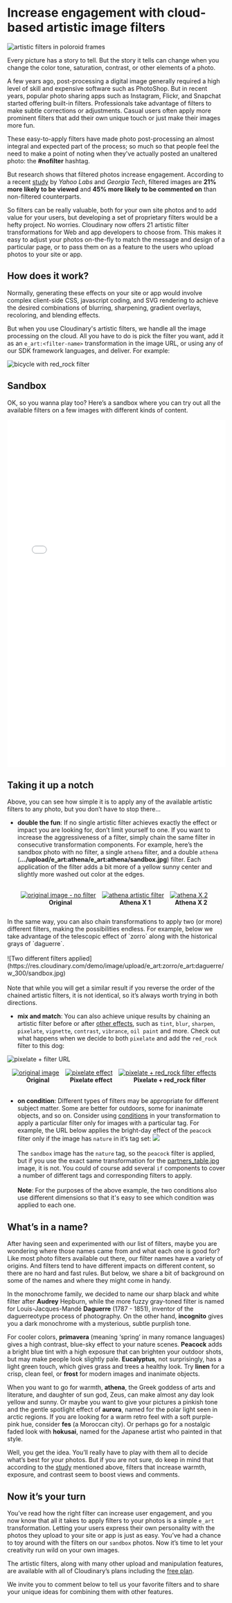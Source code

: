 # Increase engagement with cloud-based artistic image filters 

![artistic filters in poloroid frames](https://res.cloudinary.com/cloudinary/image/upload/w_700/blog_poloroid_filters_wide.jpg)

Every picture has a story to tell. But the story it tells can change when you change the color tone, saturation, contrast, or other elements of a photo.

A few years ago, post-processing a digital image generally required a high level of skill and expensive software such as PhotoShop. But in recent years, popular photo sharing apps such as Instagram, Flickr, and Snapchat started offering built-in filters. Professionals take advantage of filters to make subtle corrections or adjustments. Casual users often apply more prominent filters that add their own unique touch or just make their images more fun.  

These easy-to-apply filters have made photo post-processing an almost integral and expected part of the process; so much so that people feel the need to make a point of noting when they've actually posted an unaltered photo: the **#nofilter** hashtag.

But research shows that filtered photos increase engagement. According to a recent [study](http://comp.social.gatech.edu/papers/icwsm15.why.bakhshi.pdf) by _Yahoo Labs_ and _Georgia Tech_, filtered images are **21% more likely to be viewed** and **45% more likely to be commented on** than non-filtered counterparts. 

So filters can be really valuable, both for your own site photos and to add value for your users, but developing a set of proprietary filters would be a hefty project. No worries. Cloudinary now offers 21 artistic filter transformations for Web and app developers to choose from. This makes it easy to adjust your photos on-the-fly to match the message and design of a particular page, or to pass them on as a feature to the users who upload photos to your site or app.

## How does it work?
Normally, generating these effects on your site or app would involve complex client-side CSS, javascript coding, and SVG rendering to achieve the desired combinations of blurring, sharpening, gradient overlays, recoloring, and blending effects. 

But when you use Cloudinary's artistic filters, we handle all the image processing on the cloud. All you have to do is pick the filter you want, add it as an `e_art:<filter-name>` transformation in the image URL, or using any of our SDK framework languages, and deliver. For example:

![bicycle with red_rock filter](https://res.cloudinary.com/demo/image/upload/e_art:red_rock/bicycle.jpg "with_image:false") 

## Sandbox

OK, so you wanna play too? Here’s a sandbox where you can try out all the available filters on a few images with different kinds of content. 

<iframe height='800px' scrolling='no' title='dVdVdo' src='//codepen.io/cloudinary/live/EZYmgz/' frameborder='no' allowtransparency='true' allowfullscreen='true' style='width: 100%;'>
[View Sandbox Demo](///codepen.io/cloudinary/live/EZYmgz/)
</iframe>


## Taking it up a notch
Above, you can see how simple it is to apply any of the available artistic filters to any photo, but you don’t have to stop there...

* **double the fun**: If no single artistic filter achieves exactly the effect or impact you are looking for, don’t limit yourself to one. If you want to increase the aggressiveness of a filter, simply chain the same filter in consecutive transformation components. For example, here’s the sandbox photo with no filter, a single `athena` filter, and a double `athena` (**.../upload/e\_art:athena/e\_art:athena/sandbox.jpg**) filter. Each application of the filter adds a bit more of a yellow sunny center and slightly more washed out color at the edges.<br/><br/>
 <div style="clear: both; margin-bottom: 10px">
</div>
<div style="text-align:center;">
<span style="display:inline-block;">
<a href="https://res.cloudinary.com/demo/image/upload/w_200/sandbox.jpg" target ="_blank"><img src="https://res.cloudinary.com/demo/image/upload/w_200/sandbox.jpg" alt="original image - no filter" title="original image - no filter" style="margin-right: 10px;display:block;" /></a>
<b>Original</b> 
</span>
<span style="display:inline-block;">
<a href="https://res.cloudinary.com/demo/image/upload/w_200/e_art:athena/sandbox.jpg" target ="_blank"><img src="https://res.cloudinary.com/demo/image/upload/w_200/e_art:athena/sandbox.jpg" alt="athena artistic filter" title="athena X 1" style="margin-right: 10px;display:block;" /></a>
<b>Athena X 1</b> 
</span>
<span style="display:inline-block;">
<a href="https://res.cloudinary.com/demo/image/upload/w_200/e_art:athena/e_art:athena/sandbox.jpg" target ="_blank"><img src="https://res.cloudinary.com/demo/image/upload/w_200/e_art:athena/e_art:athena/sandbox.jpg" alt="athena X 2" title="athena X 2" style="margin-right: 10px;display:block;" /></a>
<b>Athena X 2</b> 
</span><br/><br/>
</div>
<div style="clear: both; margin-bottom: 10px">
</div>
In the same way, you can also chain transformations to apply two (or more) different filters, making the possibilities endless.  For example, below we take advantage of the telescopic effect of `zorro` along with the historical grays of `daguerre`.
<br/><br/>
![Two different filters applied](https://res.cloudinary.com/demo/image/upload/e_art:zorro/e_art:daguerre/w_300/sandbox.jpg)
<br/><br/>
Note that while you will get a similar result if you reverse the order of the chained artistic filters, it is not identical, so it’s always worth trying in both directions.

* **mix and match**: You can also achieve unique results by chaining an artistic filter before or after [other effects](/documentation/image_transformations#applying_image_effects_and_filters), such as `tint`, `blur`, `sharpen`, `pixelate`, `vignette`, `contrast`, `vibrance`, `oil paint` and more.  Check out what happens when we decide to both `pixelate` and add the `red_rock` filter to this dog:

![pixelate + filter URL](https://res.cloudinary.com/demo/image/upload/w_200/e_pixelate:3/e_art:red_rock/dog.jpg "with_image: false")
<div style="clear: both; margin-bottom: 10px">
</div>
<div style="text-align:center;">
<span style="display:inline-block;">
<a href="https://res.cloudinary.com/demo/image/upload/w_200/dog.jpg" target ="_blank"><img src="https://res.cloudinary.com/demo/image/upload/w_200/dog.jpg" alt="original image" title="original image" style="margin-right: 10px;display:block;" /></a>
<b>Original</b> 
</span>
<span style="display:inline-block;">
<a href="https://res.cloudinary.com/demo/image/upload/w_200/e_pixelate:3/dog.jpg" target ="_blank"><img src="https://res.cloudinary.com/demo/image/upload/w_200/e_pixelate:3/dog.jpg" alt="pixelate effect" title="pixelate effect" style="margin-right: 10px;display:block;" /></a>
<b>Pixelate effect</b> 
</span>
<span style="display:inline-block;">
<a href="https://res.cloudinary.com/demo/image/upload/w_200/e_pixelate:3/e_art:red_rock/dog.jpg" target ="_blank"><img src="https://res.cloudinary.com/demo/image/upload/w_200/e_pixelate:3/e_art:red_rock/dog.jpg" alt="pixelate + red_rock filter effects" title="pixelate + red_rock filter effects" style="margin-right: 10px;display:block;" /></a>
<b>Pixelate + red_rock filter</b> 
</span><br/><br/>
</div>
<div style="clear: both; margin-bottom: 10px">
</div>


* **on condition**: Different types of filters may be appropriate for different subject matter. Some are better for outdoors, some for inanimate objects, and so on. Consider using  [conditions](https://cloudinary.com/documentation/image_transformations#specifying_conditions) in your transformation to apply a particular filter only for images with a particular tag. For example, the URL below applies the bright-day effect of the `peacock` filter only if the image has `nature` in it’s tag set:
![](https://res.cloudinary.com/demo/image/upload/if_!nature!_in_tags,c_fill,h_160,w_240,e_art:peacock/if_else,c_fill,h_400,w_600/sandbox.jpg)
<br/><br/>
The `sandbox` image has the `nature` tag, so the `peacock` filter is applied, but if you use the exact same transformation for the 
<a href="https://res.cloudinary.com/demo/image/upload/if_!nature!_in_tags,c_fill,h_160,w_240,e_art:peacock/if_else,c_fill,h_400,w_600/partners_table.jpg" target="_new">partners_table.jpg</a> image, it is not. You could of course add several `if` components to cover a number of different tags and corresponding filters to apply.
<br/><br/>
**Note**: For the purposes of the above example, the two conditions also use different dimensions so that it's easy to see which condition was applied to each one.


## What’s in a name?
After having seen and experimented with our list of filters, maybe you are wondering where those names came from and what each one is good for? Like most photo filters available out there, our filter names have a variety of origins. And filters tend to have different impacts on different content, so there are no hard and fast rules. But below, we share a bit of background on some of the names and where they might come in handy. 

In the monochrome family, we decided to name our sharp black and white filter after **Audrey** Hepburn, while the more fuzzy gray-toned filter is named for Louis-Jacques-Mandé **Daguerre** (1787 - 1851), inventor of the daguerreotype process of photography. On the other hand, **incognito** gives you a dark monochrome with a  mysterious, subtle purplish tone.

For cooler colors, **primavera** (meaning ‘spring’ in many romance languages) gives a high contrast, blue-sky effect to your nature scenes. **Peacock** adds a bright blue tint with a high exposure that can brighten your outdoor shots, but may make people look slightly pale. **Eucalyptus**, not surprisingly, has a light green touch, which gives grass and trees a healthy look. Try **linen** for a crisp, clean feel, or **frost** for modern images and inanimate objects.

When you want to go for warmth, **athena**, the Greek goddess of arts and literature, and daughter of sun god, Zeus, can make almost any day look yellow and sunny. Or maybe you want to give your pictures a pinkish tone and the gentle spotlight effect of **aurora**, named for the polar light seen in arctic regions. If you are looking for a warm retro feel with a soft purple-pink hue, consider **fes** (a Moroccan city). Or perhaps go for a nostalgic faded look with **hokusai**, named for the Japanese artist who painted in that style.

Well, you get the idea. You’ll really have to play with them all to decide what’s best for your photos. But if you are not sure, do keep in mind that according to the [study](http://comp.social.gatech.edu/papers/icwsm15.why.bakhshi.pdf)  mentioned above, filters that increase warmth, exposure, and contrast seem to boost views and comments. 

## Now it’s your turn
You’ve read how the right filter can increase user engagement, and you now know that all it takes to apply filters to your photos is a simple `e_art` transformation. Letting your users express their own personality with the photos they upload to your site or app is just as easy. You’ve had a chance to toy around with the filters on our `sandbox` photos. Now it’s time to let your creativity run wild on your own images. 

The artistic filters, along with many other upload and manipulation features, are available with all of Cloudinary’s plans including the  [free plan](https://cloudinary.com/signup). 

We invite you to comment below to tell us your favorite filters and to share your unique ideas for combining them with other features.